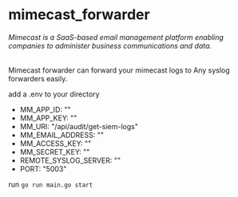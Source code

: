 # mimecast_forwarder


###### Mimecast is a SaaS-based email management platform enabling companies to administer business communications and data.


Mimecast forwarder can forward your mimecast logs to Any syslog forwarders easily.

add a .env to your directory

- MM_APP_ID: ""
- MM_APP_KEY: ""
- MM_URI: "/api/audit/get-siem-logs"
- MM_EMAIL_ADDRESS: ""
- MM_ACCESS_KEY: ""
- MM_SECRET_KEY: ""
- REMOTE_SYSLOG_SERVER: ""
- PORT: "5003"


run `go run main.go start`
